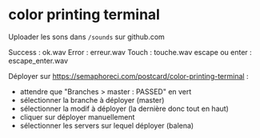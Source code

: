 # color printing terminal

Uploader les sons dans `/sounds` sur github.com

Success : ok.wav
Error : erreur.wav
Touch : touche.wav
escape ou enter : escape_enter.wav

Déployer sur https://semaphoreci.com/postcard/color-printing-terminal :
- attendre que "Branches > master : PASSED" en vert
- sélectionner la branche à déployer (master)
- sélectionner la modif à déployer (la dernière donc tout en haut)
- cliquer sur déployer manuellement
- sélectionner les servers sur lequel déployer (balena)

